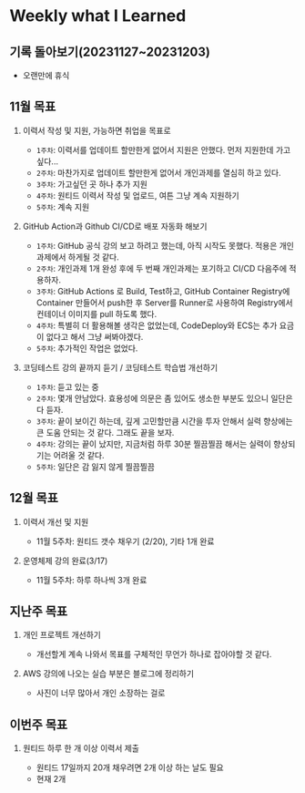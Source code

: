 # Weekly what I Learned

## 기록 돌아보기(20231127~20231203)

- 오랜만에 휴식

## 11월 목표

1. 이력서 작성 및 지원, 가능하면 취업을 목표로
  
   - `1주차`: 이력서를 업데이트 할만한게 없어서 지원은 안했다. 먼저 지원한데 가고싶다...
   - `2주차`: 마찬가지로 업데이트 할만한게 없어서 개인과제를 열심히 하고 있다.
   - `3주차`: 가고싶던 곳 하나 추가 지원
   - `4주차`: 원티드 이력서 작성 및 업로드, 여튼 그냥 계속 지원하기
   - `5주차`: 계속 지원

2. GitHub Action과 Github CI/CD로 배포 자동화 해보기

   - `1주차`: GitHub 공식 강의 보고 하려고 했는데, 아직 시작도 못했다. 적용은 개인과제에서 하게될 것 같다.
   - `2주차`: 개인과제 1개 완성 후에 두 번째 개인과제는 포기하고 CI/CD 다음주에 적용하자.
   - `3주차`: GitHub Actions 로 Build, Test하고, GitHub Container Registry에 Container 만들어서 push한 후 Server를 Runner로 사용하여 Registry에서 컨테이너 이미지를 pull 하도록 했다.
   - `4주차`: 특별히 더 활용해볼 생각은 없었는데, CodeDeploy와 ECS는 추가 요금이 없다고 해서 그냥 써봐야겠다.
   - `5주차`: 추가적인 작업은 없었다.

3. 코딩테스트 강의 끝까지 듣기 / 코딩테스트 학습법 개선하기

   - `1주차`: 듣고 있는 중
   - `2주차`: 몇개 안남았다. 효용성에 의문은 좀 있어도 생소한 부분도 있으니 일단은 다 듣자.
   - `3주차`: 끝이 보이긴 하는데, 깊게 고민할만큼 시간을 투자 안해서 실력 향상에는 큰 도움 안되는 것 같다. 그래도 끝을 보자.
   - `4주차`: 강의는 끝이 났지만, 지금처럼 하루 30분 찔끔찔끔 해서는 실력이 향상되기는 어려울 것 같다.
   - `5주차`: 일단은 감 잃지 않게 찔끔찔끔

## 12월 목표

1. 이력서 개선 및 지원

   - 11월 5주차: 원티드 갯수 채우기 (2/20), 기타 1개 완료

2. 운영체제 강의 완료(3/17)

   - 11월 5주차: 하루 하나씩 3개 완료

## 지난주 목표

1. 개인 프로젝트 개선하기
  
   - 개선할게 계속 나와서 목표를 구체적인 무언가 하나로 잡아야할 것 같다.

2. AWS 강의에 나오는 실습 부분은 블로그에 정리하기

   - 사진이 너무 많아서 개인 소장하는 걸로

## 이번주 목표

1. 원티드 하루 한 개 이상 이력서 제출

   - 원티드 17일까지 20개 채우려면 2개 이상 하는 날도 필요
   - 현재 2개
